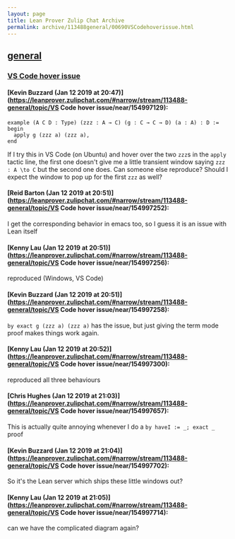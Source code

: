 ```yaml
---
layout: page
title: Lean Prover Zulip Chat Archive 
permalink: archive/113488general/00690VSCodehoverissue.html
---
```


## [general](index.html)
### [VS Code hover issue](00690VSCodehoverissue.html)

#### [Kevin Buzzard (Jan 12 2019 at 20:47)](https://leanprover.zulipchat.com/#narrow/stream/113488-general/topic/VS Code hover issue/near/154997129):
```lean
example (A C D : Type) (zzz : A → C) (g : C → C → D) (a : A) : D :=
begin
  apply g (zzz a) (zzz a),
end
```

If I try this in VS Code (on Ubuntu) and hover over the two `zzz`s in the `apply` tactic line, the first one doesn't give me a little transient window saying `zzz : A \to C` but the second one does. Can someone else reproduce? Should I expect the window to pop up for the first `zzz` as well?

#### [Reid Barton (Jan 12 2019 at 20:51)](https://leanprover.zulipchat.com/#narrow/stream/113488-general/topic/VS Code hover issue/near/154997252):
I get the corresponding behavior in emacs too, so I guess it is an issue with Lean itself

#### [Kenny Lau (Jan 12 2019 at 20:51)](https://leanprover.zulipchat.com/#narrow/stream/113488-general/topic/VS Code hover issue/near/154997256):
reproduced (Windows, VS Code)

#### [Kevin Buzzard (Jan 12 2019 at 20:51)](https://leanprover.zulipchat.com/#narrow/stream/113488-general/topic/VS Code hover issue/near/154997258):
`by exact g (zzz a) (zzz a)` has the issue, but just giving the term mode proof makes things work again.

#### [Kenny Lau (Jan 12 2019 at 20:52)](https://leanprover.zulipchat.com/#narrow/stream/113488-general/topic/VS Code hover issue/near/154997300):
reproduced all three behaviours

#### [Chris Hughes (Jan 12 2019 at 21:03)](https://leanprover.zulipchat.com/#narrow/stream/113488-general/topic/VS Code hover issue/near/154997657):
This is actually quite annoying whenever I do a `by haveI := _; exact _` proof

#### [Kevin Buzzard (Jan 12 2019 at 21:04)](https://leanprover.zulipchat.com/#narrow/stream/113488-general/topic/VS Code hover issue/near/154997702):
So it's the Lean server which ships these little windows out?

#### [Kenny Lau (Jan 12 2019 at 21:05)](https://leanprover.zulipchat.com/#narrow/stream/113488-general/topic/VS Code hover issue/near/154997714):
can we have the complicated diagram again?

